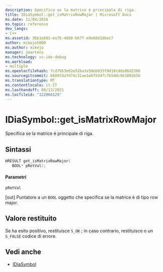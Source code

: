 ```yaml
---
description: Specifica se la matrice è principale di riga.
title: IDiaSymbol::get_isMatrixRowMajor | Microsoft Docs
ms.date: 11/04/2016
ms.topic: reference
dev_langs:
- C++
ms.assetid: 36b1e881-ea76-48b0-b67f-e9eb0d19bec7
author: mikejo5000
ms.author: mikejo
manager: jmartens
ms.technology: vs-ide-debug
ms.workload:
- multiple
ms.openlocfilehash: 7cd7953e62e52ba1e5deb033f9d18cdda96d2386
ms.sourcegitcommit: 68897da7d74c31ae1ebf5d47c7b5ddc9b108265b
ms.translationtype: MT
ms.contentlocale: it-IT
ms.lasthandoff: 08/13/2021
ms.locfileid: "122066129"
---
```

# <a name="idiasymbolget_ismatrixrowmajor"></a>IDiaSymbol::get_isMatrixRowMajor
Specifica se la matrice è principale di riga.

## <a name="syntax"></a>Sintassi

```C++
HRESULT get_isMatrixRowMajor(
   BOOL* pRetVal);
```

#### <a name="parameters"></a>Parametri
 `pRetVal`

[out] Puntatore a un `BOOL` oggetto che specifica se la matrice è di tipo row major.

## <a name="return-value"></a>Valore restituito
 Se ha esito positivo, restituisce `S_OK` ; in caso contrario, restituisce o un `S_FALSE` codice di errore.

## <a name="see-also"></a>Vedi anche
- [IDiaSymbol](../../debugger/debug-interface-access/idiasymbol.md)
